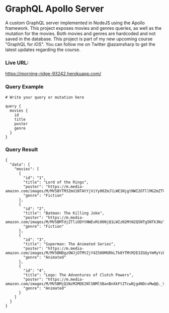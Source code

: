 # GraphQL Apollo Server

A custom GraphQL server implemented in NodeJS using the Apollo framework. This project exposes movies and genres queries, as well as the mutation for the movies. Both movies and genres are hardcoded and not saved in the database. This project is part of my new upcoming course "GraphQL for iOS". You can follow me on Twitter @azamsharp to get the latest updates regarding the course.  


### Live URL: 

https://morning-ridge-93242.herokuapp.com/

### Query Example 

```
# Write your query or mutation here

query {
  movies {
    id 
    title 
    poster 
    genre 
  }
}

```

### Query Result 

```
{
  "data": {
    "movies": [
      {
        "id": "1",
        "title": "Lord of the Rings",
        "poster": "https://m.media-amazon.com/images/M/MV5BYTM3ZmU1NTAtYjViYy00ZmJlLWE1NjgtNWI2OTllMGZmZTVkXkEyXkFqcGdeQXVyMjMyNTkxNzY@._V1_SX300.jpg",
        "genre": "Fiction"
      },
      {
        "id": "2",
        "title": "Batman: The Killing Joke",
        "poster": "https://m.media-amazon.com/images/M/MV5BMTdjZTliODYtNWExMi00NjQ1LWIzN2MtN2Q5NTg5NTk3NzliL2ltYWdlXkEyXkFqcGdeQXVyNTAyODkwOQ@@._V1_SX300.jpg",
        "genre": "Fiction"
      },
      {
        "id": "3",
        "title": "Superman: The Animated Series",
        "poster": "https://m.media-amazon.com/images/M/MV5BNDgzOWJjOTMtZjY4ZS00MGRkLTk0YTMtM2E3ZGQyYmMyYzkzXkEyXkFqcGdeQXVyMTA1OTEwNjE@._V1_SX300.jpg",
        "genre": "Animated"
      },
      {
        "id": "4",
        "title": "Lego: The Adventures of Clutch Powers",
        "poster": "https://m.media-amazon.com/images/M/MV5BMjQ1NzM2MDE2Nl5BMl5BanBnXkFtZTcwNjg4NDcxMw@@._V1_SX300.jpg",
        "genre": "Animated"
      }
    ]
  }
}
```

